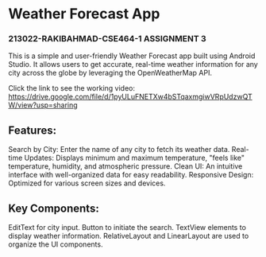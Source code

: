 # Weather Forecast App

### 213022-RAKIBAHMAD-CSE464-1 ASSIGNMENT 3

This is a simple and user-friendly Weather Forecast app built using Android Studio. It allows users to get accurate, real-time weather information for any city across the globe by leveraging the OpenWeatherMap API.

Click the link to see the working video: https://drive.google.com/file/d/1pyULuFNETXw4bSTqaxmgiwVRpUdzwQTW/view?usp=sharing

## Features:
Search by City: Enter the name of any city to fetch its weather data.
Real-time Updates: Displays minimum and maximum temperature, "feels like" temperature, humidity, and atmospheric pressure.
Clean UI: An intuitive interface with well-organized data for easy readability.
Responsive Design: Optimized for various screen sizes and devices.

## Key Components:
EditText for city input.
Button to initiate the search.
TextView elements to display weather information.
RelativeLayout and LinearLayout are used to organize the UI components.
